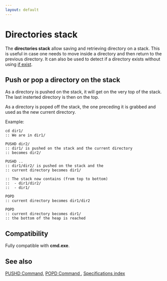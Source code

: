 ```yaml
---
layout: default
---
```

# Directories stack #

The **directories stack** allow saving and retrieving directory on a stack. 
This is useful in case one needs to move inside a directory and then return to 
the previous directory. It can also be used to detect if a directory exists 
without using [if exist](../if).

## Push or pop a directory on the stack ##

As a directory is pushed on the stack, it will get on the very top of the 
stack. The last insterted directory is then on the top.

As a directory is poped off the stack, the one preceding it is grabbed and 
used as the new current directory.

Example:

    cd dir1/
    :: We are in dir1/
    
    PUSHD dir2/
    :: dir1/ is pushed on the stack and the current directory 
    :: becomes dir2/
    
    PUSHD ..
    :: dir1/dir2/ is pushed on the stack and the 
    :: current directory becomes dir1/
    
    :: The stack now contains (from top to bottom)
    ::  - dir1/dir2/
    ::  - dir1/
    
    POPD
    :: current directory becomes dir1/dir2
    
    POPD
    :: current directory becomes dir1/
    :: the bottom of the heap is reached

## Compatibility ##

Fully compatible with **cmd.exe**.

## See also ##

[PUSHD Command](../pushd), [POPD Command ](../popd), [Specifications 
index](index) 

